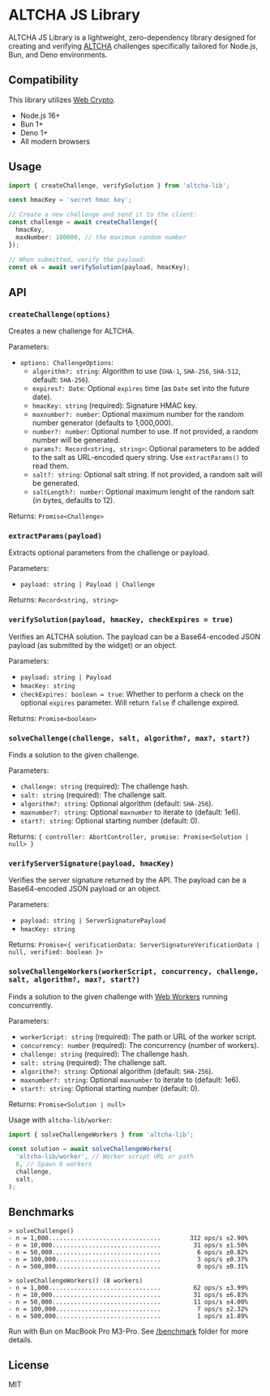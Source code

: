 # ALTCHA JS Library

ALTCHA JS Library is a lightweight, zero-dependency library designed for creating and verifying [ALTCHA](https://altcha.org) challenges specifically tailored for Node.js, Bun, and Deno environments.

## Compatibility

This library utilizes [Web Crypto](https://developer.mozilla.org/en-US/docs/Web/API/SubtleCrypto).

- Node.js 16+
- Bun 1+
- Deno 1+
- All modern browsers

## Usage

```ts
import { createChallenge, verifySolution } from 'altcha-lib';

const hmacKey = 'secret hmac key';

// Create a new challenge and send it to the client:
const challenge = await createChallenge({
  hmacKey,
  maxNumber: 100000, // the maximum random number
});

// When submitted, verify the payload:
const ok = await verifySolution(payload, hmacKey);
```

## API

### `createChallenge(options)`

Creates a new challenge for ALTCHA.

Parameters:

- `options: ChallengeOptions`:
  - `algorithm?: string`: Algorithm to use (`SHA-1`, `SHA-256`, `SHA-512`, default: `SHA-256`).
  - `expires?: Date`: Optional `expires` time (as `Date` set into the future date).
  - `hmacKey: string` (required): Signature HMAC key.
  - `maxnumber?: number`: Optional maximum number for the random number generator (defaults to 1,000,000).
  - `number?: number`: Optional number to use. If not provided, a random number will be generated.
  - `params?: Record<string, string>`: Optional parameters to be added to the salt as URL-encoded query string. Use `extractParams()` to read them.
  - `salt?: string`: Optional salt string. If not provided, a random salt will be generated.
  - `saltLength?: number`: Optional maximum lenght of the random salt (in bytes, defaults to 12).

Returns: `Promise<Challenge>`

### `extractParams(payload)`

Extracts optional parameters from the challenge or payload.

Parameters:

- `payload: string | Payload | Challenge`

Returns: `Record<string, string>`

### `verifySolution(payload, hmacKey, checkExpires = true)`

Verifies an ALTCHA solution. The payload can be a Base64-encoded JSON payload (as submitted by the widget) or an object.

Parameters:

- `payload: string | Payload`
- `hmacKey: string`
- `checkExpires: boolean = true`: Whether to perform a check on the optional `expires` parameter. Will return `false` if challenge expired.

Returns: `Promise<boolean>`

### `solveChallenge(challenge, salt, algorithm?, max?, start?)`

Finds a solution to the given challenge. 

Parameters:

- `challenge: string` (required): The challenge hash.
- `salt: string` (required): The challenge salt.
- `algorithm?: string`: Optional algorithm (default: `SHA-256`).
- `maxnumber?: string`: Optional `maxnumber` to iterate to (default: 1e6).
- `start?: string`: Optional starting number (default: 0).

Returns: `{ controller: AbortController, promise: Promise<Solution | null> }`

### `verifyServerSignature(payload, hmacKey)`

Verifies the server signature returned by the API. The payload can be a Base64-encoded JSON payload or an object.

Parameters:

- `payload: string | ServerSignaturePayload`
- `hmacKey: string`

Returns: `Promise<{ verificationData: ServerSignatureVerificationData | null, verified: boolean }>`

### `solveChallengeWorkers(workerScript, concurrency, challenge, salt, algorithm?, max?, start?)`

Finds a solution to the given challenge with [Web Workers](https://developer.mozilla.org/en-US/docs/Web/API/Worker/Worker) running concurrently. 

Parameters:

- `workerScript: string` (required): The path or URL of the worker script.
- `concurrency: number` (required): The concurrency (number of workers).
- `challenge: string` (required): The challenge hash.
- `salt: string` (required): The challenge salt.
- `algorithm?: string`: Optional algorithm (default: `SHA-256`).
- `maxnumber?: string`: Optional `maxnumber` to iterate to (default: 1e6).
- `start?: string`: Optional starting number (default: 0).

Returns: `Promise<Solution | null>`

Usage with `altcha-lib/worker`:

```ts
import { solveChallengeWorkers } from 'altcha-lib';

const solution = await solveChallengeWorkers(
  'altcha-lib/worker', // Worker script URL or path
  8, // Spawn 8 workers
  challenge,
  salt,
);
```

## Benchmarks

```
> solveChallenge()
- n = 1,000...............................        312 ops/s ±2.90%
- n = 10,000..............................         31 ops/s ±1.50%
- n = 50,000..............................          6 ops/s ±0.82%
- n = 100,000.............................          3 ops/s ±0.37%
- n = 500,000.............................          0 ops/s ±0.31%

> solveChallengeWorkers() (8 workers)
- n = 1,000...............................         62 ops/s ±3.99%
- n = 10,000..............................         31 ops/s ±6.83%
- n = 50,000..............................         11 ops/s ±4.00%
- n = 100,000.............................          7 ops/s ±2.32%
- n = 500,000.............................          1 ops/s ±1.89%
```

Run with Bun on MacBook Pro M3-Pro. See [/benchmark](/benchmark/) folder for more details.

## License

MIT